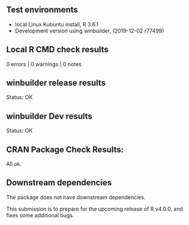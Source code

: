 ## Test environments
* local Linux Kubuntu install, R 3.6.1
* Development version using winbuilder, (2019-12-02 r77499) 


## Local R CMD check results
0 errors | 0 warnings | 0 notes

## winbuilder release results
Status: OK

## winbuilder Dev results
Status: OK

## CRAN Package Check Results:
All ok.

## Downstream dependencies
The package does not have downstream dependencies.

This submission is to prepare for the upcoming release of R v4.0.0, and fixes some additional bugs.